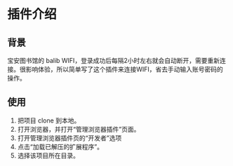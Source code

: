 # 插件介绍
## 背景
宝安图书馆的 balib WIFI，登录成功后每隔2小时左右就会自动断开，需要重新连接。很影响体验，所以简单写了这个插件来连接WIFI，省去手动输入账号密码的操作。

## 使用
1. 把项目 clone 到本地。
2. 打开浏览器，并打开“管理浏览器插件”页面。
3. 打开管理浏览器插件页的“开发者”选项
4. 点击“加载已解压的扩展程序”。
5. 选择该项目所在目录。